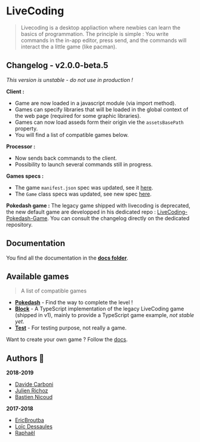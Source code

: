 # LiveCoding
> Livecoding is a desktop appliaction where newbies can learn the basics of programmation.
> The principle is simple : You write commands in the in-app editor, press send, and the commands will interact the a little game (like pacman).

## Changelog - v2.0.0-beta.5

*This version is unstable - do not use in production !*

**Client :**
- Game are now loaded in a javascript module (via import method).
- Games can specify libraries that will be loaded in the global context of the web page (required for some graphic libraries).
- Games can now load asseds form their origin vie the `assetsBasePath` property.
- You will find a list of compatible games below.

**Processor :**
- Now sends back commands to the client.
- Possibility to launch several commands still in progress.

**Games specs :**
- The game `manifest.json` spec was updated, see it [here](https://github.com/CPNV-ES/LiveCoding/blob/master/docs/games/game_manifest_specs.md).
- The `Game` class specs was updated, see new spec [here](https://github.com/CPNV-ES/LiveCoding/blob/master/docs/games/game_class_specs.md).

**Pokedash game :**
The legacy game shipped with livecoding is deprecated, the new default game are developped in his dedicated repo : [LiveCoding-Pokedash-Game](https://github.com/CPNV-ES/LiveCoding-Pokedash-Game).
You can consult the changelog directly on the dedicated repository.

## Documentation

You find all the documentation in the **[docs folder](docs)**.

## Available games

> A list of compatible games
- **[Pokedash](https://github.com/CPNV-ES/LiveCoding-Pokedash-Game)** - Find the way to complete the level !
- **[Block](https://github.com/bastiennicoud/LiveCoding-Block-Game)** - A TypeScript implementation of the legacy LiveCoding game (shipped in v1), mainly to provide a TypeScript game example, *not stable yet*.
- **[Test](https://github.com/CPNV-ES/LiveCoding-Test-Game)** - For testing purpose, not really a game.

Want to create your own game ? Follow the [docs](./docs#Creating-games-!).

## Authors :wave:

**2018-2019**
* [Davide Carboni](https://github.com/CarboniDavide)
* [Julien Richoz](https://github.com/JulienRichoz)
* [Bastien Nicoud](https://github.com/bastiennicoud)

**2017-2018**
* [EricBroutba](https://github.com/EricBroutba)
* [Loïc Dessaules](https://github.com/gollgot)
* [Raphaël](https://github.com/raph-u)
